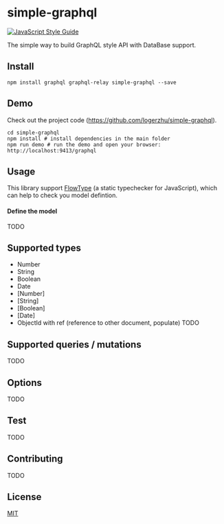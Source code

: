 # simple-graphql
[![JavaScript Style Guide](https://img.shields.io/badge/code_style-standard-brightgreen.svg)](https://standardjs.com)

The simple way to build GraphQL style API with DataBase support.

## Install

```shell
npm install graphql graphql-relay simple-graphql --save
```

## Demo

Check out the project code (https://github.com/logerzhu/simple-graphql).

```shell
cd simple-graphql
npm install # install dependencies in the main folder
npm run demo # run the demo and open your browser: http://localhost:9413/graphql
```

## Usage

This library support [FlowType](https://flow.org/) (a static typechecker for JavaScript), which can help to check you model defintion.

#### Define the model
TODO

## Supported types

* Number
* String
* Boolean
* Date
* [Number]
* [String]
* [Boolean]
* [Date]
* ObjectId with ref (reference to other document, populate)
TODO

## Supported queries / mutations
TODO

## Options
TODO

## Test

TODO

## Contributing

TODO

## License

[MIT](https://github.com/logerzhu/simple-graphql/blob/master/LICENSE)
